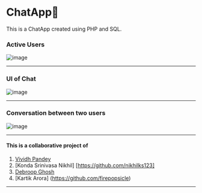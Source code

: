 # ChatApp🚀

This is a ChatApp created using PHP and SQL.

### Active Users
![image](https://github.com/VividhPandey003/ChatApp/assets/91251535/e6083bd3-3089-414a-a84a-c510bc5846b5)

---

### UI of Chat
![image](https://github.com/VividhPandey003/ChatApp/assets/91251535/26f1ee07-6b4a-4080-ad6f-11db4eb394f5)

---

### Conversation between two users
![image](https://github.com/VividhPandey003/ChatApp/assets/91251535/b1bb495a-def1-4943-bfef-5c26e8a81ff9)

---
#### This is a collaborative project of 
1. [Vividh Pandey](https://github.com/VividhPandey003)
2. [Konda Srinivasa Nikhil] [https://github.com/nikhilks123]
3. [Debroop Ghosh](https://github.com/debroopghosh11)
4. [Kartik Arora] (https://github.com/firepopsicle)

---
